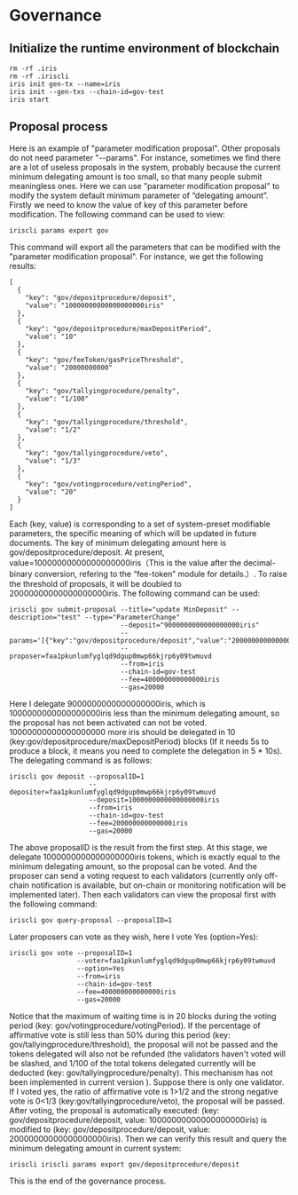 # Governance

## Initialize the runtime environment of blockchain

```
rm -rf .iris
rm -rf .iriscli
iris init gen-tx --name=iris
iris init --gen-txs --chain-id=gov-test
iris start

```

## Proposal process

Here is an example of "parameter modification proposal". Other proposals do not need parameter "--params". For instance, sometimes we find there are a lot of useless proposals in the system, probably because the current minimum delegating amount is too small, so that many people submit meaningless ones. Here we can use "parameter modification proposal" to modify the system default minimum parameter of “delegating amount”. Firstly we need to know the value of key of this parameter before modification. The following command can be used to view:
```
iriscli params export gov
```
This command will export all the parameters that can be modified with the "parameter modification proposal". For instance, we get the following results:

```
[
  {
    "key": "gov/depositprocedure/deposit",
    "value": "10000000000000000000iris"
  },
  {
    "key": "gov/depositprocedure/maxDepositPeriod",
    "value": "10"
  },
  {
    "key": "gov/feeToken/gasPriceThreshold",
    "value": "20000000000"
  },
  {
    "key": "gov/tallyingprocedure/penalty",
    "value": "1/100"
  },
  {
    "key": "gov/tallyingprocedure/threshold",
    "value": "1/2"
  },
  {
    "key": "gov/tallyingprocedure/veto",
    "value": "1/3"
  },
  {
    "key": "gov/votingprocedure/votingPeriod",
    "value": "20"
  }
]

```
Each (key, value) is corresponding to a set of system-preset modifiable parameters, the specific meaning of which will be updated in future documents. The key of minimum delegating amount here is gov/depositprocedure/deposit. At present, value=10000000000000000000iris（This is the value after the decimal-binary conversion, refering to the “fee-token” module for details.）. To raise the threshold of proposals, it will be doubled to 20000000000000000000iris. The following command can be used:

```
iriscli gov submit-proposal --title="update MinDeposit" --description="test" --type="ParameterChange"
                            --deposit="9000000000000000000iris" 
                            --params='[{"key":"gov/depositprocedure/deposit","value":"20000000000000000001iris","op":"update"}]' 
                            --proposer=faa1pkunlumfyglqd9dgup0mwp66kjrp6y09twmuvd 
                            --from=iris 
                            --chain-id=gov-test 
                            --fee=400000000000000iris 
                            --gas=20000

```

Here I delegate 9000000000000000000iris, which is 1000000000000000000iris less than the minimum delegating amount, so the proposal has not been activated can not be voted. 10000000000000000000 more iris should be delegated in 10 (key:gov/depositprocedure/maxDepositPeriod) blocks (If it needs 5s to produce a block, it means you need to complete the delegation in 5 * 10s). The delegating command is as follows:

```
iriscli gov deposit --proposalID=1 
                    --depositer=faa1pkunlumfyglqd9dgup0mwp66kjrp6y09twmuvd 
                    --deposit=1000000000000000000iris   
                    --from=iris 
                    --chain-id=gov-test  
                    --fee=200000000000000iris 
                    --gas=20000

```
The above proposalID is the result from the first step. At this stage, we delegate 1000000000000000000iris tokens, which is exactly equal to the minimum delegating amount, so the proposal can be voted. And the proposer can send a voting request to each validators (currently only off-chain notification is available, but on-chain or monitoring notification will be implemented later). Then each validators can view the proposal first with the following command:

```
iriscli gov query-proposal --proposalID=1 
```

Later proposers can vote as they wish, here I vote Yes (option=Yes):

```
iriscli gov vote --proposalID=1 
                 --voter=faa1pkunlumfyglqd9dgup0mwp66kjrp6y09twmuvd 
                 --option=Yes  
                 --from=iris 
                 --chain-id=gov-test  
                 --fee=400000000000000iris 
                 --gas=20000
```

Notice that the maximum of waiting time is in 20 blocks during the voting period (key: gov/votingprocedure/votingPeriod). If the percentage of affirmative vote is still less than 50% during this period (key: gov/tallyingprocedure/threshold), the proposal will not be passed and the tokens delegated will also not be refunded (the validators haven't voted will be slashed, and 1/100 of the total tokens delegated currently will be deducted (key: gov/tallyingprocedure/penalty). This mechanism has not been implemented in current version ). Suppose there is only one validator. If I voted yes, the ratio of affirmative vote is 1>1/2 and the strong negative vote is 0<1/3 (key:gov/tallyingprocedure/veto), the proposal will be passed. After voting, the proposal  is automatically executed: (key: gov/depositprocedure/deposit, value: 10000000000000000000iris) is modified to (key: gov/depositprocedure/deposit, value: 20000000000000000000iris). Then we can verify this result and query the minimum delegating amount in current system:

```
iriscli iriscli params export gov/depositprocedure/deposit
```

This is the end of the governance process.
